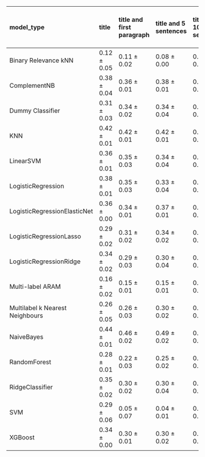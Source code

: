 | model_type                      | title           | title and first paragraph   | title and 5 sentences   | title and 10 sentences   | title and first sentence each paragraph   | raw text            |
|:--------------------------------|:----------------|:----------------------------|:------------------------|:-------------------------|:------------------------------------------|:--------------------|
| Binary Relevance kNN            | 0.12 $\pm$ 0.05 | 0.11 $\pm$ 0.02             | 0.08 $\pm$ 0.00         | 0.09 $\pm$ 0.01          | 0.09 $\pm$ 0.01                           | 0.10 $\pm$ 0.01     |
| ComplementNB                    | 0.38 $\pm$ 0.04 | 0.36 $\pm$ 0.01             | 0.38 $\pm$ 0.01         | 0.38 $\pm$ 0.02          | 0.38 $\pm$ 0.02                           | 0.41 $\pm$ 0.02     |
| Dummy Classifier                | 0.31 $\pm$ 0.03 | 0.34 $\pm$ 0.02             | 0.34 $\pm$ 0.04         | 0.33 $\pm$ 0.02          | 0.34 $\pm$ 0.01                           | 0.35 $\pm$ 0.01     |
| KNN                             | 0.42 $\pm$ 0.01 | 0.42 $\pm$ 0.01             | 0.42 $\pm$ 0.01         | 0.42 $\pm$ 0.01          | 0.36 $\pm$ 0.04                           | 0.42 $\pm$ 0.02     |
| LinearSVM                       | 0.36 $\pm$ 0.01 | 0.35 $\pm$ 0.03             | 0.34 $\pm$ 0.04         | 0.34 $\pm$ 0.02          | 0.34 $\pm$ 0.02                           | 0.39 $\pm$ 0.02     |
| LogisticRegression              | 0.38 $\pm$ 0.01 | 0.35 $\pm$ 0.03             | 0.33 $\pm$ 0.04         | 0.36 $\pm$ 0.02          | 0.35 $\pm$ 0.01                           | 0.37 $\pm$ 0.05     |
| LogisticRegressionElasticNet    | 0.36 $\pm$ 0.00 | 0.34 $\pm$ 0.01             | 0.37 $\pm$ 0.01         | 0.37 $\pm$ 0.02          | 0.41 $\pm$ 0.02                           | 0.44 $\pm$ 0.04     |
| LogisticRegressionLasso         | 0.29 $\pm$ 0.02 | 0.31 $\pm$ 0.02             | 0.34 $\pm$ 0.02         | 0.32 $\pm$ 0.03          | 0.40 $\pm$ 0.03                           | 0.41 $\pm$ 0.02     |
| LogisticRegressionRidge         | 0.34 $\pm$ 0.02 | 0.29 $\pm$ 0.03             | 0.30 $\pm$ 0.04         | 0.33 $\pm$ 0.01          | 0.32 $\pm$ 0.01                           | 0.35 $\pm$ 0.03     |
| Multi-label ARAM                | 0.16 $\pm$ 0.02 | 0.15 $\pm$ 0.01             | 0.15 $\pm$ 0.01         | 0.09 $\pm$ 0.04          | 0.12 $\pm$ 0.04                           | 0.12 $\pm$ 0.04     |
| Multilabel k Nearest Neighbours | 0.26 $\pm$ 0.05 | 0.26 $\pm$ 0.03             | 0.30 $\pm$ 0.02         | 0.31 $\pm$ 0.02          | 0.18 $\pm$ 0.00                           | 0.31 $\pm$ 0.05     |
| NaiveBayes                      | 0.44 $\pm$ 0.01 | 0.46 $\pm$ 0.02             | 0.49 $\pm$ 0.02         | 0.51 $\pm$ 0.03          | 0.51 $\pm$ 0.01                           | **0.55 $\pm$ 0.02** |
| RandomForest                    | 0.28 $\pm$ 0.01 | 0.22 $\pm$ 0.03             | 0.25 $\pm$ 0.02         | 0.27 $\pm$ 0.02          | 0.27 $\pm$ 0.02                           | 0.36 $\pm$ 0.01     |
| RidgeClassifier                 | 0.35 $\pm$ 0.02 | 0.30 $\pm$ 0.02             | 0.30 $\pm$ 0.04         | 0.33 $\pm$ 0.00          | 0.31 $\pm$ 0.02                           | 0.35 $\pm$ 0.03     |
| SVM                             | 0.29 $\pm$ 0.06 | 0.05 $\pm$ 0.07             | 0.04 $\pm$ 0.01         | 0.04 $\pm$ 0.04          | 0.13 $\pm$ 0.03                           | 0.13 $\pm$ 0.09     |
| XGBoost                         | 0.34 $\pm$ 0.00 | 0.30 $\pm$ 0.01             | 0.30 $\pm$ 0.02         | 0.35 $\pm$ 0.02          | 0.35 $\pm$ 0.04                           | 0.44 $\pm$ 0.03     |